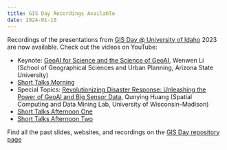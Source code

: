 ```yaml
---
title: GIS Day Recordings Available
date: 2024-01-10
---
```


Recordings of the presentations from [GIS Day @ University of Idaho](https://www.lib.uidaho.edu/gisday/) 2023 are now available. 
Check out the videos on YouTube:

- Keynote: [GeoAI for Science and the Science of GeoAI](https://youtu.be/MgHuBakVdrM), Wenwen Li (School of Geographical Sciences and Urban Planning, Arizona State University)
- [Short Talks Morning](https://youtu.be/71AH3u_J9tQ)
- Special Topics: [Revolutionizing Disaster Response: Unleashing the Power of GeoAI and Big Sensor Data](https://youtu.be/WzCC9PNijZs), Qunying Huang (Spatial Computing and Data Mining Lab, University of Wisconsin-Madison)
- [Short Talks Afternoon One](https://youtu.be/IyncFVCvsbg)
- [Short Talks Afternoon Two](https://youtu.be/rcoE18PPYcM)

Find all the past slides, websites, and recordings on the [GIS Day repository page](https://www.lib.uidaho.edu/gisday/repository.html)
